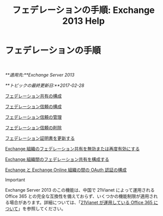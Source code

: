 ﻿---
title: 'フェデレーションの手順: Exchange 2013 Help'
TOCTitle: フェデレーションの手順
ms:assetid: 124d7253-095c-428e-b8f7-f43a9a2d0150
ms:mtpsurl: https://technet.microsoft.com/ja-jp/library/JJ676768(v=EXCHG.150)
ms:contentKeyID: 49895257
ms.date: 05/23/2018
mtps_version: v=EXCHG.150
ms.translationtype: MT
---

# フェデレーションの手順

 

_**適用先:**Exchange Server 2013_

_**トピックの最終更新日:**2017-02-28_

[フェデレーション共有の構成](configure-federated-sharing-exchange-2013-help.md)

[フェデレーション信頼の構成](configure-a-federation-trust-exchange-2013-help.md)

[フェデレーション信頼の管理](manage-a-federation-trust-exchange-2013-help.md)

[フェデレーション信頼の削除](remove-a-federation-trust-exchange-2013-help.md)

[フェデレーション証明書を更新する](renew-the-federation-certificate-exchange-2013-help.md)

[Exchange 組織のフェデレーション共有を無効または再度有効にする](disable-or-re-enable-federated-sharing-for-your-exchange-organization-exchange-2013-help.md)

[Exchange 組織間のフェデレーション共有を構成する](configuring-federated-sharing-between-exchange-organizations-exchange-2013-help.md)

[Exchange と Exchange Online 組織の間の OAuth 認証の構成](configure-oauth-authentication-between-exchange-and-exchange-online-organizations-exchange-2013-help.md)


> [!IMPORTANT]
> Exchange Server 2013 のこの機能は、中国で 21Vianet によって運用される Office 365 との完全な互換性を備えておらず、いくつかの機能制限が適用される場合があります。詳細については、「<A href="https://go.microsoft.com/fwlink/?linkid=313640">21Vianet が運用している Office 365 について</A>」を参照してください。


